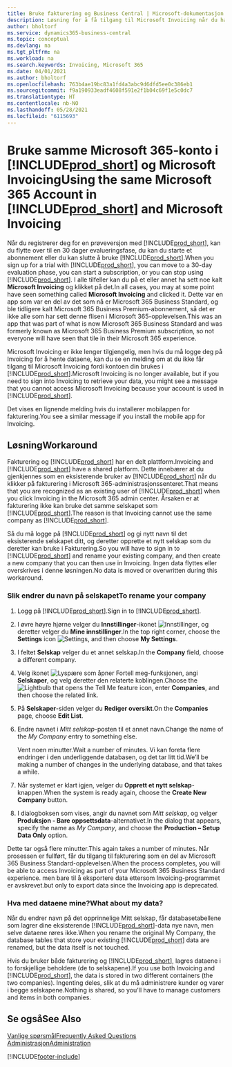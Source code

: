 ```yaml
---
title: Bruke fakturering og Business Central | Microsoft-dokumentasjon
description: Løsning for å få tilgang til Microsoft Invoicing når du har registrert deg for Dynamics 365 Business Central.
author: bholtorf
ms.service: dynamics365-business-central
ms.topic: conceptual
ms.devlang: na
ms.tgt_pltfrm: na
ms.workload: na
ms.search.keywords: Invoicing, Microsoft 365
ms.date: 04/01/2021
ms.author: bholtorf
ms.openlocfilehash: 763b4ae19bc83a1fd4a3abc9d6dfd5ee0c386eb1
ms.sourcegitcommit: f9a190933eadf4608f591e2f1b04c69f1e5c0dc7
ms.translationtype: HT
ms.contentlocale: nb-NO
ms.lasthandoff: 05/28/2021
ms.locfileid: "6115693"
---
```

# <a name="using-the-same-microsoft-365-account-in-prod_short-and-microsoft-invoicing"></a><span data-ttu-id="11d2e-103">Bruke samme Microsoft 365-konto i [!INCLUDE[prod_short](includes/prod_long.md)] og Microsoft Invoicing</span><span class="sxs-lookup"><span data-stu-id="11d2e-103">Using the same Microsoft 365 Account in [!INCLUDE[prod_short](includes/prod_long.md)] and Microsoft Invoicing</span></span>
<span data-ttu-id="11d2e-104">Når du registrerer deg for en prøveversjon med [!INCLUDE[prod_short](includes/prod_short.md)], kan du flytte over til en 30 dager evalueringsfase, du kan du starte et abonnement eller du kan slutte å bruke [!INCLUDE[prod_short](includes/prod_short.md)].</span><span class="sxs-lookup"><span data-stu-id="11d2e-104">When you sign up for a trial with [!INCLUDE[prod_short](includes/prod_short.md)], you can move to a 30-day evaluation phase, you can start a subscription, or you can stop using [!INCLUDE[prod_short](includes/prod_short.md)].</span></span> <span data-ttu-id="11d2e-105">I alle tilfeller kan du på et eller annet ha sett noe kalt **Microsoft Invoicing** og klikket på det.</span><span class="sxs-lookup"><span data-stu-id="11d2e-105">In all cases, you may at some point have seen something called **Microsoft Invoicing** and clicked it.</span></span> <span data-ttu-id="11d2e-106">Dette var en app som var en del av det som nå er Microsoft 365 Business Standard, og ble tidligere kalt Microsoft 365 Business Premium-abonnement, så det er ikke alle som har sett denne flisen i Microsoft 365-opplevelsen.</span><span class="sxs-lookup"><span data-stu-id="11d2e-106">This was an app that was part of what is now Microsoft 365 Business Standard and was formerly known as Microsoft 365 Business Premium subscription, so not everyone will have seen that tile in their Microsoft 365 experience.</span></span>  

<span data-ttu-id="11d2e-107">Microsoft Invoicing er ikke lenger tilgjengelig, men hvis du må logge deg på Invoicing for å hente dataene, kan du se en melding om at du ikke får tilgang til Microsoft Invoicing fordi kontoen din brukes i [!INCLUDE[prod_short](includes/prod_short.md)].</span><span class="sxs-lookup"><span data-stu-id="11d2e-107">Microsoft Invoicing is no longer available, but if you need to sign into Invoicing to retrieve your data, you might see a message that you cannot access Microsoft Invoicing because your account is used in [!INCLUDE[prod_short](includes/prod_short.md)].</span></span>  

<span data-ttu-id="11d2e-108">Det vises en lignende melding hvis du installerer mobilappen for fakturering.</span><span class="sxs-lookup"><span data-stu-id="11d2e-108">You see a similar message if you install the mobile app for Invoicing.</span></span>  

## <a name="workaround"></a><span data-ttu-id="11d2e-109">Løsning</span><span class="sxs-lookup"><span data-stu-id="11d2e-109">Workaround</span></span>
<span data-ttu-id="11d2e-110">Fakturering og [!INCLUDE[prod_short](includes/prod_short.md)] har en delt plattform.</span><span class="sxs-lookup"><span data-stu-id="11d2e-110">Invoicing and [!INCLUDE[prod_short](includes/prod_short.md)] have a shared platform.</span></span> <span data-ttu-id="11d2e-111">Dette innebærer at du gjenkjennes som en eksisterende bruker av [!INCLUDE[prod_short](includes/prod_short.md)] når du klikker på fakturering i Microsoft 365-administrasjonssenteret.</span><span class="sxs-lookup"><span data-stu-id="11d2e-111">That means that you are recognized as an existing user of [!INCLUDE[prod_short](includes/prod_short.md)] when you click Invoicing in the Microsoft 365 admin center.</span></span> <span data-ttu-id="11d2e-112">Årsaken er at fakturering ikke kan bruke det samme selskapet som [!INCLUDE[prod_short](includes/prod_short.md)].</span><span class="sxs-lookup"><span data-stu-id="11d2e-112">The reason is that Invoicing cannot use the same company as [!INCLUDE[prod_short](includes/prod_short.md)].</span></span>  

<span data-ttu-id="11d2e-113">Så du må logge på [!INCLUDE[prod_short](includes/prod_short.md)] og gi nytt navn til det eksisterende selskapet ditt, og deretter opprette et nytt selskap som du deretter kan bruke i Fakturering.</span><span class="sxs-lookup"><span data-stu-id="11d2e-113">So you will have to sign in to [!INCLUDE[prod_short](includes/prod_short.md)] and rename your existing company, and then create a new company that you can then use in Invoicing.</span></span> <span data-ttu-id="11d2e-114">Ingen data flyttes eller overskrives i denne løsningen.</span><span class="sxs-lookup"><span data-stu-id="11d2e-114">No data is moved or overwritten during this workaround.</span></span>

### <a name="to-rename-your-company"></a><span data-ttu-id="11d2e-115">Slik endrer du navn på selskapet</span><span class="sxs-lookup"><span data-stu-id="11d2e-115">To rename your company</span></span>
1. <span data-ttu-id="11d2e-116">Logg på [!INCLUDE[prod_short](includes/prod_short.md)].</span><span class="sxs-lookup"><span data-stu-id="11d2e-116">Sign in to [!INCLUDE[prod_short](includes/prod_short.md)].</span></span>
2. <span data-ttu-id="11d2e-117">I øvre høyre hjørne velger du **Innstillinger**-ikonet ![Innstillinger](media/ui-experience/settings_icon_small.png "Innstillinger-ikon for rollesenter"), og deretter velger du **Mine innstillinger**.</span><span class="sxs-lookup"><span data-stu-id="11d2e-117">In the top right corner, choose the **Settings** icon ![Settings](media/ui-experience/settings_icon_small.png "Settings icon for role center"), and then choose **My Settings**.</span></span>
3. <span data-ttu-id="11d2e-118">I feltet **Selskap** velger du et annet selskap.</span><span class="sxs-lookup"><span data-stu-id="11d2e-118">In the **Company** field, choose a different company.</span></span>
4. <span data-ttu-id="11d2e-119">Velg ikonet ![Lyspære som åpner Fortell meg-funksjonen](media/ui-search/search_small.png "Fortell hva du vil gjøre"), angi **Selskaper**, og velg deretter den relaterte koblingen.</span><span class="sxs-lookup"><span data-stu-id="11d2e-119">Choose the ![Lightbulb that opens the Tell Me feature](media/ui-search/search_small.png "Tell me what you want to do") icon, enter **Companies**, and then choose the related link.</span></span>  
5. <span data-ttu-id="11d2e-120">På **Selskaper**-siden velger du **Rediger oversikt**.</span><span class="sxs-lookup"><span data-stu-id="11d2e-120">On the **Companies** page, choose **Edit List**.</span></span>  
6. <span data-ttu-id="11d2e-121">Endre navnet i *Mitt selskap*-posten til et annet navn.</span><span class="sxs-lookup"><span data-stu-id="11d2e-121">Change the name of the *My Company* entry to something else.</span></span>  

    <span data-ttu-id="11d2e-122">Vent noen minutter.</span><span class="sxs-lookup"><span data-stu-id="11d2e-122">Wait a number of minutes.</span></span> <span data-ttu-id="11d2e-123">Vi kan foreta flere endringer i den underliggende databasen, og det tar litt tid.</span><span class="sxs-lookup"><span data-stu-id="11d2e-123">We’ll be making a number of changes in the underlying database, and that takes a while.</span></span>
7.  <span data-ttu-id="11d2e-124">Når systemet er klart igjen, velger du **Opprett et nytt selskap**-knappen.</span><span class="sxs-lookup"><span data-stu-id="11d2e-124">When the system is ready again, choose the **Create New Company** button.</span></span>  
8.  <span data-ttu-id="11d2e-125">I dialogboksen som vises, angir du navnet som *Mitt selskap*, og velger **Produksjon - Bare oppsettsdata**-alternativet.</span><span class="sxs-lookup"><span data-stu-id="11d2e-125">In the dialog that appears, specify the name as *My Company*, and choose the **Production – Setup Data Only** option.</span></span>  

<span data-ttu-id="11d2e-126">Dette tar også flere minutter.</span><span class="sxs-lookup"><span data-stu-id="11d2e-126">This again takes a number of minutes.</span></span> <span data-ttu-id="11d2e-127">Når prosessen er fullført, får du tilgang til fakturering som en del av Microsoft 365 Business Standard-opplevelsen.</span><span class="sxs-lookup"><span data-stu-id="11d2e-127">When the process completes, you will be able to access Invoicing as part of your Microsoft 365 Business Standard experience.</span></span> <span data-ttu-id="11d2e-128">men bare til å eksportere data ettersom Invoicing-programmet er avskrevet.</span><span class="sxs-lookup"><span data-stu-id="11d2e-128">but only to export data since the Invoicing app is deprecated.</span></span>  

### <a name="what-about-my-data"></a><span data-ttu-id="11d2e-129">Hva med dataene mine?</span><span class="sxs-lookup"><span data-stu-id="11d2e-129">What about my data?</span></span>
<span data-ttu-id="11d2e-130">Når du endrer navn på det opprinnelige Mitt selskap, får databasetabellene som lagrer dine eksisterende [!INCLUDE[prod_short](includes/prod_short.md)]-data nye navn, men selve dataene røres ikke.</span><span class="sxs-lookup"><span data-stu-id="11d2e-130">When you rename the original My Company, the database tables that store your existing [!INCLUDE[prod_short](includes/prod_short.md)] data are renamed, but the data itself is not touched.</span></span>  

<span data-ttu-id="11d2e-131">Hvis du bruker både fakturering og [!INCLUDE[prod_short](includes/prod_short.md)], lagres dataene i to forskjellige beholdere (de to selskapene).</span><span class="sxs-lookup"><span data-stu-id="11d2e-131">If you use both Invoicing and [!INCLUDE[prod_short](includes/prod_short.md)], the data is stored in two different containers (the two companies).</span></span> <span data-ttu-id="11d2e-132">Ingenting deles, slik at du må administrere kunder og varer i begge selskapene.</span><span class="sxs-lookup"><span data-stu-id="11d2e-132">Nothing is shared, so you'll have to manage customers and items in both companies.</span></span>  

## <a name="see-also"></a><span data-ttu-id="11d2e-133">Se også</span><span class="sxs-lookup"><span data-stu-id="11d2e-133">See Also</span></span>
[<span data-ttu-id="11d2e-134">Vanlige spørsmål</span><span class="sxs-lookup"><span data-stu-id="11d2e-134">Frequently Asked Questions</span></span>](across-faq.yml)  
[<span data-ttu-id="11d2e-135">Administrasjon</span><span class="sxs-lookup"><span data-stu-id="11d2e-135">Administration</span></span>](admin-setup-and-administration.md)  


[!INCLUDE[footer-include](includes/footer-banner.md)]